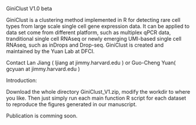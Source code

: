GiniClust V1.0 beta

GiniClust is a clustering method implemented in R for detecting rare cell types from large scale single cell gene expression data. 
It can be applied to data set come from different platform, such as multiplex qPCR data, tranditional single cell RNAseq or newly emerging UMI-based single cell RNAseq, such as inDrops and Drop-seq.
GiniClust is created and maintained by the Yuan Lab at DFCI.

Contact Lan Jiang ( ljiang at jimmy.harvard.edu ) or Guo-Cheng Yuan( gcyuan at jimmy.harvard.edu )

Introduction:

Download the whole directory GiniClust_V1.zip, modify the workdir to where you like. Then just simply run each main function R script for each dataset to reproduce the figures generated in our manuscript.

Publication is comming soon. 


